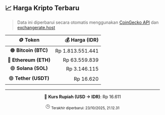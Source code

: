 

<!-- HARGA_KRIPTO -->
## 📈 Harga Kripto Terbaru

> Data ini diperbarui secara otomatis menggunakan [CoinGecko API](https://www.coingecko.com/) dan [exchangerate.host](https://exchangerate.host/)

<div align="center">

| 🪙 Token | 💰 Harga (IDR) |
|:------:|---------------:|
| 🟠 **Bitcoin (BTC)**   | Rp 1.813.551.441 |
| 🔵 **Ethereum (ETH)**  | Rp 63.559.839 |
| 🟣 **Solana (SOL)**    | Rp 3.146.115 |
| 🟢 **Tether (USDT)**   | Rp 16.620 |

---

💱 **Kurs Rupiah (USD → IDR)**: Rp 16.611

🕒 <sub>Terakhir diperbarui: 23/10/2025, 21.12.31</sub>

</div>
<!-- /HARGA_KRIPTO -->